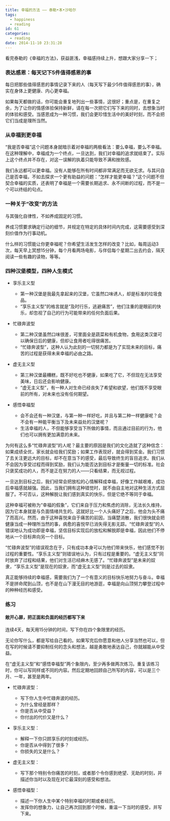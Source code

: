 ```yaml
---
title: 幸福的方法 —— 泰勒•本•沙哈尔
tags:
  - happiness
  - reading
id: 61
categories:
  - reading
date: 2014-11-10 23:31:28
---
```


看完泰勒的《幸福的方法》，获益匪浅，幸福感持续上升，想跟大家分享一下；

<!--more-->

### 表达感恩：每天记下5件值得感恩的事

每日把那些值得感恩的事情记录下来的人（每天写下最少5件值得感恩的事），确实在身体上更健康、内心更幸福。

如果每天都做的话，你可能会重复地列出一些事情，这很好；重点是，在重复之余，为了让你的情感体验保持新鲜，请在每一次把它们写下来的同时，去想象当时的体验和感受。当感恩成为一种习惯，我们会更珍惜生活中的美好时刻，而不会把它们当成是理所当然。

### 从幸福到更幸福

“我是否幸福”这个问题本身就暗示着对幸福的两极看法：要么幸福，要么不幸福。在这种理解中，幸福成为一个终点，一旦达到，我们对幸福的追求就结束了。实际上这个终点并不存在，对这一误解的执着只能导致不满和挫败感。

我们永远都可以更幸福。没有人能够在所有时间都非常满足而无欲无求。与其问自己是否幸福，不如去探求一个更有助益的问题：“怎样才能更幸福？”这个问题不但契合幸福的实质，还表明了幸福是一个需要长期追求、永不间断的过程，而不是一个可以终结的句点。

### 一种关于“改变”的方法

与其强化自律性，不如养成固定的习惯。

养成习惯要求确定行动的细节，并规定在特定的具体时间内完成，这需要感受到深刻价值作为行事动机。

什么样的习惯能让你更幸福呢？你希望生活发生怎样的改变？比如，每周运动3次，每天早上冥想15分钟，每个月看两场电影，与伴侣每个星期二出去约会，隔天阅读一些有趣的读物，等等。

### 四种汉堡模型，四种人生模式

*   享乐主义型

    *   第一种汉堡是我最先拿起来的汉堡，它虽然口味诱人，却是标准的垃圾食品。
    *   “享乐主义型”的格言就是“及时行乐，逃避痛苦”，他们注重的是眼前的快乐，却忽视了自己的行为可能带来的任何负面后果。

*   忙碌奔波型

    *   第二种汉堡虽然口味很差，可里面全是蔬菜和有机食物，食用这类汉堡可以确保日后的健康，但却让食用者吃得很痛苦。
    *   “忙碌奔波型”，这种人认为此刻的一切努力都是为了实现未来的目标，痛苦的过程是获得未来幸福的必由之路。

*   虚无主义型

    *   第三种汉堡最糟糕，既不好吃也不健康，如果吃了它，不但现在无法享受美味，日后还会影响健康。
    *   “虚无主义型”，有一种人对生命已经丧失了希望和欲望，他们既不享受眼前的所有，对未来也没有任何期望。

*   感悟幸福型

    *   会不会还有一种汉堡，与第一种一样好吃，并且与第二种一样健康呢？会不会有一种能平衡当下及未来益处的汉堡呢？
    *   生活幸福的人，不但能够享受当下所做的事情，而且通过目前的行为，他们也可以拥有更加满意的未来。

为何有这么多“忙碌奔波型”的人呢？最主要的原因是我们的文化造就了这种信念：如果成绩全优，家长就会给我们奖励；如果工作表现好，就会得到奖金。我们习惯了去关注更远大的目标，却不在意当下的感受，最后导致终生的盲目追求。我们从不会因为享受过程而得到奖励，我们认为能否达到目标才是衡量一切的标准。社会只褒奖成功的人，而不是正在努力的人——只看结果，而无视过程。

一旦达到目标之后，我们经常会把放松的心情解释成幸福，好像工作越艰难，成功后幸福感就越强。因此，当我们拥有这种错觉时，就不由自主地对这种生活方式屈服了。不可否认，这种解脱让我们感到真实的快乐，但是它绝不等同于幸福。

这种幸福可被称为“幸福的假象”，它们来自于压力和焦虑的消除，无法长久维持，因为它本身就是与负面情绪共生的。这就好比一个人头痛好了之后，他会为头不痛了而高兴。然而，由于这种喜悦来自于痛苦的前因，当痛楚消散，我们很快就会把健康当成一种理所当然的事，病愈的喜悦早已消失得无影无踪。“忙碌奔波型”的人错误地认为成功即是幸福，坚信目标实现后的放松和解脱即是幸福，因此他们不停地从一个目标奔向另一个目标。

“忙碌奔波型”的错误观念在于，只有成功本身可以为他们带来快乐，他们感觉不到过程的重要性。“享乐主义型”则错误地认为，只有过程是重要的。“虚无主义型”同时放弃了过程和结果，他们对生活已经麻木无感了。“忙碌奔波型”是未来的奴隶，“享乐主义型”是现在的奴隶，而“虚无主义型”则是过去的奴隶。

真正能够持续的幸福感，需要我们为了一个有意义的目标快乐地努力与奋斗。幸福不是拼命爬到山顶，也不是在山下漫无目的地游逛，幸福是向山顶努力攀登过程中的种种经历和感受。

### 练习

#### 敞开心扉，把正面和负面的经历都写下来

连续4天，每天用15分钟的时间，写下你在四个象限里的经历。

无论你写什么，都是写给自己看的。如果写完后你愿意和他人分享当然也可以，但在写的时候请不要抑制任何的念头和想法，越是勇敢地表达自己，你就越能从中受益。

在“虚无主义型”和“感悟幸福型”两个象限内，至少再多做两次练习。重复该练习时，你可以写同样或不同的内容。然后定期地回顾自己所写的内容，可以是三个月、一年，甚至是两年。

*   忙碌奔波型：

    *   写下你人生中忙碌奔波的经历。
    *   为什么曾经是那样？
    *   你是否从中受益？
    *   你付出的代价又是什么？

*   享乐主义型：

    *   解释一下你只顾享乐的时刻或经历。
    *   你是否从中得到了很多？
    *   你损失的又是什么？

*   虚无主义型：

    *   写下那个特别令你痛苦的时刻，或者那个令你感到绝望、无助的时刻，并描述你当时以及现在对它最深刻的感受和想法。

*   感悟幸福型：

    *   描述一下你人生中某个特别幸福的时期或者经历。
    *   发挥你的想象力，让自己再次回到那个时候，重温一下当时的感受，并写下来。
